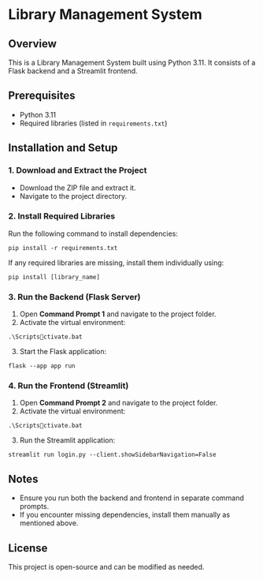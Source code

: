 # Library Management System

## Overview
This is a Library Management System built using Python 3.11. It consists of a Flask backend and a Streamlit frontend.

## Prerequisites
- Python 3.11
- Required libraries (listed in `requirements.txt`)

## Installation and Setup

### 1. Download and Extract the Project
- Download the ZIP file and extract it.
- Navigate to the project directory.

### 2. Install Required Libraries
Run the following command to install dependencies:

```
pip install -r requirements.txt
```

If any required libraries are missing, install them individually using:

```
pip install [library_name]
```

### 3. Run the Backend (Flask Server)
1. Open **Command Prompt 1** and navigate to the project folder.
2. Activate the virtual environment:

```
.\Scriptsctivate.bat
```

3. Start the Flask application:

```
flask --app app run
```

### 4. Run the Frontend (Streamlit)
1. Open **Command Prompt 2** and navigate to the project folder.
2. Activate the virtual environment:

```
.\Scriptsctivate.bat
```

3. Run the Streamlit application:

```
streamlit run login.py --client.showSidebarNavigation=False
```

## Notes
- Ensure you run both the backend and frontend in separate command prompts.
- If you encounter missing dependencies, install them manually as mentioned above.

## License
This project is open-source and can be modified as needed.
